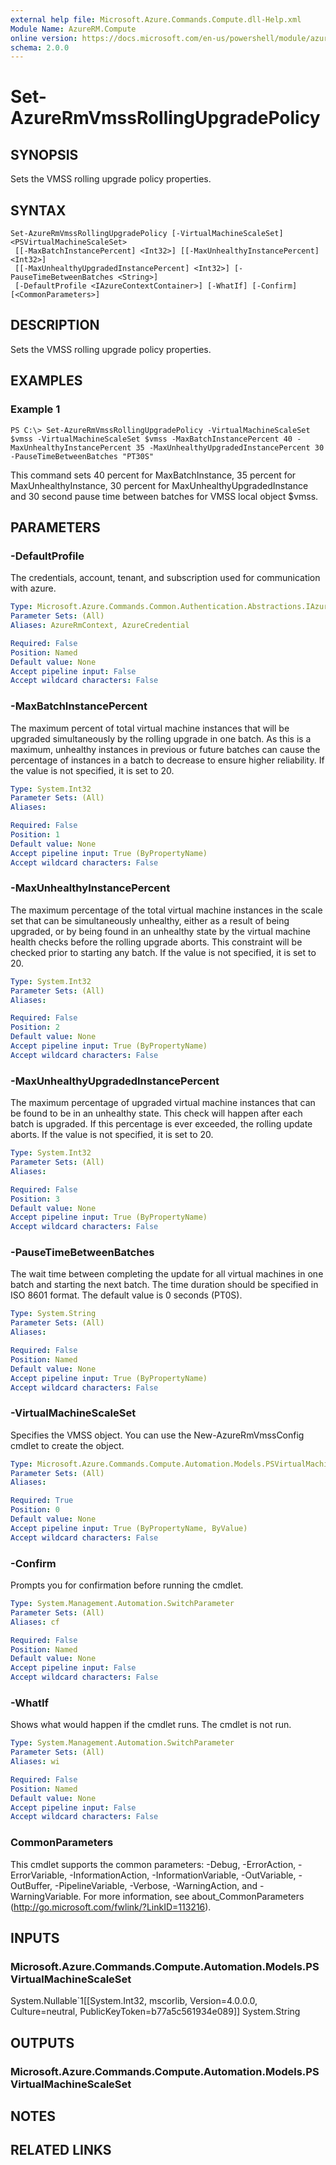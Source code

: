 ```yaml
---
external help file: Microsoft.Azure.Commands.Compute.dll-Help.xml
Module Name: AzureRM.Compute
online version: https://docs.microsoft.com/en-us/powershell/module/azurerm.compute/set-azurermvmssrollingupgradepolicy
schema: 2.0.0
---
```


# Set-AzureRmVmssRollingUpgradePolicy

## SYNOPSIS
Sets the VMSS rolling upgrade policy properties.

## SYNTAX

```
Set-AzureRmVmssRollingUpgradePolicy [-VirtualMachineScaleSet] <PSVirtualMachineScaleSet>
 [[-MaxBatchInstancePercent] <Int32>] [[-MaxUnhealthyInstancePercent] <Int32>]
 [[-MaxUnhealthyUpgradedInstancePercent] <Int32>] [-PauseTimeBetweenBatches <String>]
 [-DefaultProfile <IAzureContextContainer>] [-WhatIf] [-Confirm] [<CommonParameters>]
```

## DESCRIPTION
Sets the VMSS rolling upgrade policy properties.

## EXAMPLES

### Example 1
```
PS C:\> Set-AzureRmVmssRollingUpgradePolicy -VirtualMachineScaleSet $vmss -VirtualMachineScaleSet $vmss -MaxBatchInstancePercent 40 -MaxUnhealthyInstancePercent 35 -MaxUnhealthyUpgradedInstancePercent 30 -PauseTimeBetweenBatches "PT30S"
```

This command sets 40 percent for MaxBatchInstance, 35 percent for MaxUnhealthyInstance, 30 percent for MaxUnhealthyUpgradedInstance and 30 second pause time between batches for VMSS local object $vmss.

## PARAMETERS

### -DefaultProfile
The credentials, account, tenant, and subscription used for communication with azure.

```yaml
Type: Microsoft.Azure.Commands.Common.Authentication.Abstractions.IAzureContextContainer
Parameter Sets: (All)
Aliases: AzureRmContext, AzureCredential

Required: False
Position: Named
Default value: None
Accept pipeline input: False
Accept wildcard characters: False
```

### -MaxBatchInstancePercent
The maximum percent of total virtual machine instances that will be upgraded simultaneously by the rolling upgrade in one batch.
As this is a maximum, unhealthy instances in previous or future batches can cause the percentage of instances in a batch to decrease to ensure higher reliability.
If the value is not specified, it is set to 20.

```yaml
Type: System.Int32
Parameter Sets: (All)
Aliases:

Required: False
Position: 1
Default value: None
Accept pipeline input: True (ByPropertyName)
Accept wildcard characters: False
```

### -MaxUnhealthyInstancePercent
The maximum percentage of the total virtual machine instances in the scale set that can be simultaneously unhealthy, either as a result of being upgraded, or by being found in an unhealthy state by the virtual machine health checks before the rolling upgrade aborts.
This constraint will be checked prior to starting any batch.
If the value is not specified, it is set to 20.

```yaml
Type: System.Int32
Parameter Sets: (All)
Aliases:

Required: False
Position: 2
Default value: None
Accept pipeline input: True (ByPropertyName)
Accept wildcard characters: False
```

### -MaxUnhealthyUpgradedInstancePercent
The maximum percentage of upgraded virtual machine instances that can be found to be in an unhealthy state.
This check will happen after each batch is upgraded.
If this percentage is ever exceeded, the rolling update aborts.
If the value is not specified, it is set to 20.

```yaml
Type: System.Int32
Parameter Sets: (All)
Aliases:

Required: False
Position: 3
Default value: None
Accept pipeline input: True (ByPropertyName)
Accept wildcard characters: False
```

### -PauseTimeBetweenBatches
The wait time between completing the update for all virtual machines in one batch and starting the next batch.
The time duration should be specified in ISO 8601 format.
The default value is 0 seconds (PT0S).

```yaml
Type: System.String
Parameter Sets: (All)
Aliases:

Required: False
Position: Named
Default value: None
Accept pipeline input: True (ByPropertyName)
Accept wildcard characters: False
```

### -VirtualMachineScaleSet
Specifies the VMSS object.
You can use the New-AzureRmVmssConfig cmdlet to create the object.

```yaml
Type: Microsoft.Azure.Commands.Compute.Automation.Models.PSVirtualMachineScaleSet
Parameter Sets: (All)
Aliases:

Required: True
Position: 0
Default value: None
Accept pipeline input: True (ByPropertyName, ByValue)
Accept wildcard characters: False
```

### -Confirm
Prompts you for confirmation before running the cmdlet.

```yaml
Type: System.Management.Automation.SwitchParameter
Parameter Sets: (All)
Aliases: cf

Required: False
Position: Named
Default value: None
Accept pipeline input: False
Accept wildcard characters: False
```

### -WhatIf
Shows what would happen if the cmdlet runs.
The cmdlet is not run.

```yaml
Type: System.Management.Automation.SwitchParameter
Parameter Sets: (All)
Aliases: wi

Required: False
Position: Named
Default value: None
Accept pipeline input: False
Accept wildcard characters: False
```

### CommonParameters
This cmdlet supports the common parameters: -Debug, -ErrorAction, -ErrorVariable, -InformationAction, -InformationVariable, -OutVariable, -OutBuffer, -PipelineVariable, -Verbose, -WarningAction, and -WarningVariable. For more information, see about_CommonParameters (http://go.microsoft.com/fwlink/?LinkID=113216).

## INPUTS

### Microsoft.Azure.Commands.Compute.Automation.Models.PSVirtualMachineScaleSet
System.Nullable`1[[System.Int32, mscorlib, Version=4.0.0.0, Culture=neutral, PublicKeyToken=b77a5c561934e089]]
System.String

## OUTPUTS

### Microsoft.Azure.Commands.Compute.Automation.Models.PSVirtualMachineScaleSet

## NOTES

## RELATED LINKS
